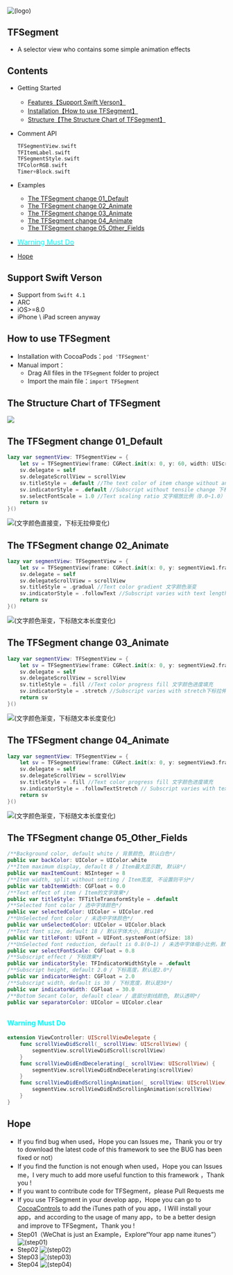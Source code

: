 ![(logo)](https://raw.githubusercontent.com/554994782/TFSegment/blob/master/logo.png)
## TFSegment
* A selector view who contains some simple animation effects

## Contents
* Getting Started
    * [Features【Support Swift Verson】](#Support_Swift_Verson)
    * [Installation【How to use TFSegment】](#How_to_use_TFSegment)
    * [Structure【The Structure Chart of TFSegment】](#The_Structure_Chart_of_TFSegment)
* Comment API
    ```swift
    TFSegmentView.swift
    TFItemLabel.swift
    TFSegmentStyle.swift
    TFColorRGB.swift
    Timer+Block.swift
    ```
* Examples
    * [The TFSegment change 01_Default](#The_TFSegment_change_01_Default)
    * [The TFSegment change 02_Animate](#The_TFSegment_change_02_Animate)
    * [The TFSegment change 03_Animate](#The_TFSegment_change_03_Animate)
    * [The TFSegment change 04_Animate](#The_TFSegment_change_04_Animate)
    * [The TFSegment change 05_Other_Fields](#The_TFSegment_change_05_Other_Fields)
    
* [<font color=#00ffff size=3>Warning Must Do</font>](#Warning_Must_Do)
    
* [Hope](#Hope)

## <a id="Support_Swift_Verson"></a>Support Swift Verson
* Support from `Swift 4.1`
* ARC
* iOS>=8.0
* iPhone \ iPad screen anyway

## <a id="How_to_use_TFSegment"></a>How to use TFSegment
* Installation with CocoaPods：`pod 'TFSegment'`
* Manual import：
    * Drag All files in the `TFSegment` folder to project
    * Import the main file：`import TFSegment`

## <a id="The_Structure_Chart_of_TFSegment"></a>The Structure Chart of TFSegment
![](https://raw.githubusercontent.com/554994782/TFSegment/blob/master/structure.png)


## <a id="The_TFSegment_change_01_Default"></a>The TFSegment change 01_Default
```swift
lazy var segmentView: TFSegmentView = {
    let sv = TFSegmentView(frame: CGRect.init(x: 0, y: 60, width: UIScreen.main.bounds.width, height: 60), titles: titleArray)
    sv.delegate = self
    sv.delegateScrollView = scrollView
    sv.titleStyle = .default //The text color of item change without animate 文字颜色直接变
    sv.indicatorStyle = .default //Subscript without tensile change 下标无拉伸变化
    sv.selectFontScale = 1.0 //Text scaling ratio 文字缩放比例（0.0~1.0）
    return sv
}()
```
![(文字颜色直接变，下标无拉伸变化)](https://raw.githubusercontent.com/554994782/TFSegment/blob/master/animate01.gif)

## <a id="The_TFSegment_change_02_Animate"></a>The TFSegment change 02_Animate
```swift
lazy var segmentView: TFSegmentView = {
    let sv = TFSegmentView(frame: CGRect.init(x: 0, y: segmentView1.frame.maxY+2, width: UIScreen.main.bounds.width, height: 60), titles: titleArray)
    sv.delegate = self
    sv.delegateScrollView = scrollView
    sv.titleStyle = .gradual //Text color gradient 文字颜色渐变
    sv.indicatorStyle = .followText //Subscript varies with text length 下标随文本长度变化
    return sv
}()
```
![(文字颜色渐变，下标随文本长度变化)](https://raw.githubusercontent.com/554994782/TFSegment/blob/master/animate02.gif)

## <a id="The_TFSegment_change_03_Animate"></a>The TFSegment change 03_Animate
```swift
lazy var segmentView: TFSegmentView = {
    let sv = TFSegmentView(frame: CGRect.init(x: 0, y: segmentView2.frame.maxY+2, width: UIScreen.main.bounds.width, height: 60), titles: titleArray)
    sv.delegate = self
    sv.delegateScrollView = scrollView
    sv.titleStyle = .fill //Text color progress fill 文字颜色进度填充
    sv.indicatorStyle = .stretch //Subscript varies with stretch下标拉伸变化
    return sv
}()
```
![(文字颜色渐变，下标随文本长度变化)](https://raw.githubusercontent.com/554994782/TFSegment/blob/master/animate03.gif)

## <a id="The_TFSegment_change_04_Animate"></a>The TFSegment change 04_Animate
```swift
lazy var segmentView: TFSegmentView = {
    let sv = TFSegmentView(frame: CGRect.init(x: 0, y: segmentView3.frame.maxY+2, width: UIScreen.main.bounds.width, height: 60), titles: titleArray)
    sv.delegate = self
    sv.delegateScrollView = scrollView
    sv.titleStyle = .fill //Text color progress fill 文字颜色进度填充
    sv.indicatorStyle = .followTextStretch // Subscript varies with text length and stretch下标随文本长度变化 且 拉伸变化
    return sv
}()
```
![(文字颜色渐变，下标随文本长度变化)](https://raw.githubusercontent.com/554994782/TFSegment/blob/master/animate04.gif)

## <a id="The_TFSegment_change_05_Other_Fields"></a>The TFSegment change 05_Other_Fields
```swift
/**Background color, default white / 背景颜色, 默认白色*/
public var backColor: UIColor = UIColor.white
/**Item maximum display, default 8 / Item最大显示数, 默认8*/
public var maxItemCount: NSInteger = 8
/**Item width, split without setting / Item宽度, 不设置则平分*/
public var tabItemWidth: CGFloat = 0.0
/**Text effect of item / Item的文字效果*/
public var titleStyle: TFTitleTransformStyle = .default
/**Selected font color / 选中字体颜色*/
public var selectedColor: UIColor = UIColor.red
/**UnSelected font color / 未选中字体颜色*/
public var unSelectedColor: UIColor = UIColor.black
/**Text font size, default 18 / 默认字体大小, 默认18*/
public var titleFont: UIFont = UIFont.systemFont(ofSize: 18)
/**UnSelected font reduction, default is 0.8(0~1) / 未选中字体缩小比例，默认是0.8（0~1）*/
public var selectFontScale: CGFloat = 0.8
/**Subscript effect / 下标效果*/
public var indicatorStyle: TFIndicatorWidthStyle = .default
/**Subscript height, default 2.0 / 下标高度，默认是2.0*/
public var indicatorHeight: CGFloat = 2.0
/**Subscript width, default is 30 / 下标宽度，默认是30*/
public var indicatorWidth: CGFloat = 30.0
/**Bottom Secant Color, default clear / 底部分割线颜色, 默认透明*/
public var separatorColor: UIColor = UIColor.clear
```

## <a id="Warning_Must_Do"></a><font color=#00ffff size=3>Warning Must Do</font>
```swift
extension ViewController: UIScrollViewDelegate {
    func scrollViewDidScroll(_ scrollView: UIScrollView) {
        segmentView.scrollViewDidScroll(scrollView)
    }
    func scrollViewDidEndDecelerating(_ scrollView: UIScrollView) {
        segmentView.scrollViewDidEndDecelerating(scrollView)
    }
    func scrollViewDidEndScrollingAnimation(_ scrollView: UIScrollView) {
        segmentView.scrollViewDidEndScrollingAnimation(scrollView)
    }
}
```

## <a id="Hope"></a>Hope
* If you find bug when used，Hope you can Issues me，Thank you or try to download the latest code of this framework to see the BUG has been fixed or not）
* If you find the function is not enough when used，Hope you can Issues me，I very much to add more useful function to this framework ，Thank you !
* If you want to contribute code for TFSegment，please Pull Requests me
*  If you use TFSegment in your develop app，Hope you can go to [CocoaControls](https://www.cocoacontrols.com/controls/tfsegment) to add the iTunes path of you app，I Will install your app，and according to the usage of many app，to be a better design and improve to TFSegment，Thank you !
* Step01（WeChat is just an Example，Explore“Your app name itunes”）
![(step01)](https://raw.githubusercontent.com/554994782/TFSegment/blob/master/hope01.jpg)
* Step02
![(step02)](https://raw.githubusercontent.com/554994782/TFSegment/blob/master/hope02.jpg)
* Step03
![(step03)](https://raw.githubusercontent.com/554994782/TFSegment/blob/master/hope03.jpg)
* Step04
![(step04)](https://raw.githubusercontent.com/554994782/TFSegment/blob/master/hope04.jpg)
